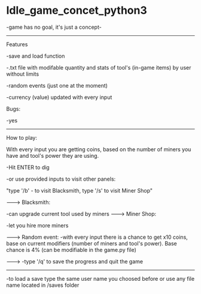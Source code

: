 # Idle_game_concet_python3

-game has no goal, it's just a concept-

---------------------------------




Features

-save and load function

-.txt file with modifable quantity and stats of tool's (in-game items) by user without limits

-random events (just one at the moment)

-currency (value) updated with every input

Bugs:

-yes


---------------------------------


How to play:

With every input you are getting coins, based on the number of miners you have and tool's power they are using.

-Hit ENTER to dig

-or use provided inputs to visit other panels:

"type '/b' - to visit Blacksmith, type '/s' to visit Miner Shop"

--->
Blacksmith:

-can upgrade current tool used by miners
--->
Miner Shop:

-let you hire more miners

--->
Random event:
-with every input there is a chance to get x10 coins, base on current modifiers (number of miners and tool's power). 
Base chance is 4% (can be modifiable in the game.py file)

--->
-type '/q' to save the progress and quit the game

---------------------------------
-to load a save type the same user name you choosed before or use any file name located in /saves folder

